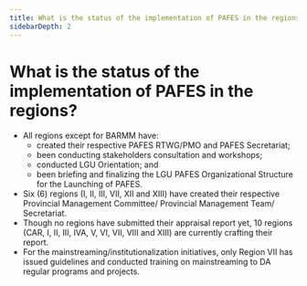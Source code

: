 ```yaml
---
title: What is the status of the implementation of PAFES in the regions?
sidebarDepth: 2
---
```


# What is the status of the implementation of PAFES in the regions?


 - All regions except for BARMM have: 
   - created their respective PAFES RTWG/PMO and PAFES Secretariat;
   - been conducting stakeholders consultation and workshops;
   - conducted LGU Orientation; and
   - been briefing and finalizing the LGU PAFES Organizational Structure for the Launching of PAFES. 
 - Six (6) regions (I, II, III, VII, XII and XIII) have created their respective Provincial Management Committee/ Provincial Management Team/ Secretariat. 
 - Though no regions have submitted their appraisal report yet, 10 regions (CAR, I, II, III, IVA, V, VI, VII, VIII and XIII) are currently crafting their report. 
 - For the mainstreaming/institutionalization initiatives, only Region VII has issued guidelines and conducted training on mainstreaming to DA regular programs and projects.
